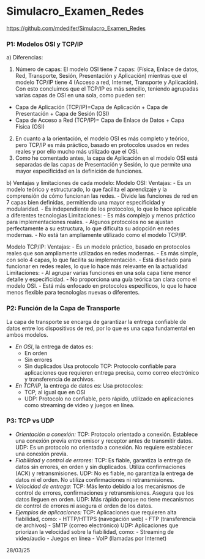# Simulacro_Examen_Redes

https://github.com/mdedifer/Simulacro_Examen_Redes

### P1: Modelos OSI y TCP/IP
a) Diferencias:
1.	Número de capas: El modelo OSI tiene 7 capas: (Física, Enlace de datos, Red, Transporte, Sesión, Presentación y Aplicación) mientras que el modelo TCP/IP tiene 4 (Acceso a red, Internet, Transporte y Aplicación). Con esto concluimos que el TCP/IP es más sencillo, teniendo agrupadas varias capas de OSI en una sola, como pueden ser:
  -	Capa de Aplicación (TCP/IP)=Capa de Aplicación + Capa de Presentación + Capa de Sesión (OSI)
  -	Capa de Acceso a Red (TCP/IP)= Capa de Enlace de Datos + Capa Física (OSI)
2. En cuanto a la orientación, el modelo OSI es más completo y teórico, pero TCP/IP es más práctico, basado en protocolos usados en redes reales y por ello mucho más utilizado que el OSI.
3. Como he comentado antes, la capa de Aplicación en el modelo OSI está separadas de las capas de Presentación y Sesión, lo que permite una mayor especificidad en la definición de funciones.

b) Ventajas y limitaciones de cada modelo:
Modelo OSI:
  Ventajas:
    - Es un modelo teórico y estructurado, lo que facilita el aprendizaje y la comprensión de cómo funcionan las redes.
    - Divide las funciones de red en 7 capas bien definidas, permitiendo una mayor especificidad y modularidad.
    - Es independiente de los protocolos, lo que lo hace aplicable a diferentes tecnologías
  Limitaciones:
    - Es más complejo y menos práctico para implementaciones reales.
    - Algunos protocolos no se ajustan perfectamente a su estructura, lo que dificulta su adopción en redes modernas.
    - No está tan ampliamente utilizado como el modelo TCP/IP.
  
Modelo TCP/IP:
  Ventajas:
    - Es un modelo práctico, basado en protocolos reales que son ampliamente utilizados en redes modernas.
    - Es más simple, con solo 4 capas, lo que facilita su implementación.
    - Está diseñado para funcionar en redes reales, lo que lo hace más relevante en la actualidad
  Limitaciones:
    - Al agrupar varias funciones en una sola capa tiene menor detalle y especificidad.
    - No proporciona una guía teórica tan clara como el modelo OSI.
    - Está más enfocado en protocolos específicos, lo que lo hace menos flexible para tecnologías nuevas o diferentes.

### P2: Función de la Capa de Transporte
La capa de transporte se encarga de garantizar la entrega confiable de datos entre los dispositivos de red, por lo que es una capa fundamental en ambos modelos.
* *En OSI*, la entrega de datos es:
  - En orden
  - Sin errores
  - Sin duplicados
  Usa protocolo TCP: Protocolo confiable para aplicaciones que requieren entrega precisa, como correo electrónico y transferencia de archivos.
* *En TCP/IP*, la entrega de datos es:
Usa protocolos:
  - TCP, al igual que en OSI
  - UDP: Protocolo no confiable, pero rápido, utilizado en aplicaciones como streaming de video y juegos en línea.

### P3: TCP vs UDP
* *Orientación a conexión:*
  TCP: Protocolo orientado a conexión. Establece una conexión previa entre emisor y receptor antes de transmitir datos.
  UDP: Es un protocolo no orientado a conexión. No requiere establecer una conexión previa.
* *Fiabilidad y control de errores:*
  TCP: Es fiable, garantiza la entrega de datos sin errores, en orden y sin duplicados. Utiliza confirmaciones (ACK) y retransmisiones.
  UDP: No es fiable, no garantiza la entrega de datos ni el orden. No utiliza confirmaciones ni retransmisiones.
* *Velocidad de entrega:*
  TCP: Más lento debido a los mecanismos de control de errores, confirmaciones y retransmisiones. Asegura que los datos lleguen en orden.
  UDP: Más rápido porque no tiene mecanismos de control de errores ni asegura el orden de los datos.
* *Ejemplos de aplicaciones:*
  TCP: Aplicaciones que requieren alta fiabilidad, como: - HTTP/HTTPS (navegación web) - FTP (transferencia de archivos) - SMTP (correo electrónico)
  UDP: Aplicaciones que priorizan la velocidad sobre la fiabilidad, como: - Streaming de video/audio - Juegos en línea - VoIP (llamadas por Internet)


28/03/25
